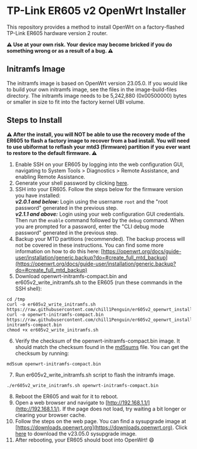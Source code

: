 
# TP-Link ER605 v2 OpenWrt Installer
This repository provides a method to install OpenWrt on a factory-flashed TP-Link ER605 hardware version 2 router.

**:warning: Use at your own risk. Your device may become bricked if you do something wrong or as a result of a bug. :warning:**

## Initramfs Image
The initramfs image is based on OpenWrt version 23.05.0. If you would like to build your own initramfs image, see the files in the image-build-files directory. The initramfs image needs to be 5,242,880 (0x00500000) bytes or smaller in size to fit into the factory kernel UBI volume.

## Steps to Install

**:warning: After the install, you will NOT be able to use the recovery mode of the ER605 to flash a factory image to recover from a bad install. You will need to use ubiformat to reflash your mtd3 (firmware) partition if you ever want to restore to the default firmware. :warning:**

 1. Enable SSH on your ER605 by logging into the web configuration GUI, navigating to System Tools > Diagnostics > Remote Assistance, and enabling Remote Assistance.
 2. Generate your shell password by clicking [here](https://chill1penguin.github.io/er605v2_openwrt_install/er605rootpw.html).
 3. SSH into your ER605. Follow the steps below for the firmware version you have installed:<br>
***v2.0.1 and below:*** Login using the username `root` and the "root password" generated in the previous step.<br>
***v2.1.1 and above:*** Login using your web configuration GUI credentials. Then run the `enable` command followed by the `debug` command. When you are prompted for a password, enter the "CLI debug mode password" generated in the previous step.
 4. Backup your MTD partitions (recommended). The backup process will not be covered in these instructions. You can find some more information on how to do this here: [https://openwrt.org/docs/guide-user/installation/generic.backup?do=#create_full_mtd_backup](https://openwrt.org/docs/guide-user/installation/generic.backup?do=#create_full_mtd_backup)
 5. Download openwrt-initramfs-compact.bin and er605v2_write_initramfs.sh to the ER605 (run these commands in the SSH shell):
 ```
 cd /tmp
 curl -o er605v2_write_initramfs.sh https://raw.githubusercontent.com/chill1Penguin/er605v2_openwrt_install/main/er605v2_write_initramfs.sh
 curl -o openwrt-initramfs-compact.bin https://raw.githubusercontent.com/chill1Penguin/er605v2_openwrt_install/main/openwrt-initramfs-compact.bin
 chmod +x er605v2_write_initramfs.sh
 ```
 6. Verify the checksum of the openwrt-initramfs-compact.bin image. It should match the checksum found in the [md5sums](md5sums) file. You can get the checksum by running:
 ```
 md5sum openwrt-initramfs-compact.bin
 ```
 7. Run er605v2_write_initramfs.sh script to flash the initramfs image.
 ```
 ./er605v2_write_initramfs.sh openwrt-initramfs-compact.bin
 ```
 8. Reboot the ER605 and wait for it to reboot.
 9. Open a web browser and navigate to [http://192.168.1.1/](http://192.168.1.1/). If the page does not load, try waiting a bit longer or clearing your browser cache.
 10. Follow the steps on the web page. You can find a sysupgrade image at [https://downloads.openwrt.org](https://downloads.openwrt.org). Click [here](https://downloads.openwrt.org/releases/23.05.0/targets/ramips/mt7621/openwrt-23.05.0-ramips-mt7621-tplink_er605-v2-squashfs-sysupgrade.bin) to download the v23.05.0 sysupgrade image.
 11. After rebooting, your ER605 should boot into OpenWrt! :smile:

